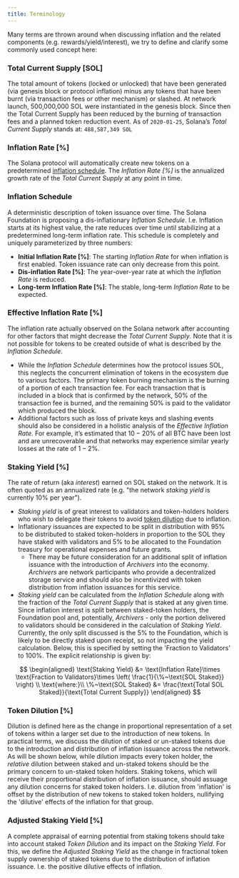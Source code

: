 ```yaml
---
title: Terminology 
---
```



Many terms are thrown around when discussing inflation and the related components (e.g. rewards/yield/interest), we try to define and clarify some commonly used concept here:

### Total Current Supply [SOL]
The total amount of tokens (locked or unlocked) that have been generated (via genesis block or protocol inflation) minus any tokens that have been burnt (via transaction fees or other mechanism) or slashed. At network launch, 500,000,000 SOL were instantiated in the genesis block. Since then the Total Current Supply has been reduced by the burning of transaction fees and a planned token reduction event. As of `2020-01-25`, Solana’s *Total Current Supply* stands at: `488,587,349 SOL`


### Inflation Rate [%]
The Solana protocol will automatically create new tokens on a predetermined [inflation schedule](#inflation-schedule). The *Inflation Rate [%]* is the annualized growth rate of the *Total Current Supply* at any point in time.


### Inflation Schedule
A deterministic description of token issuance over time. The Solana Foundation is proposing a dis-inflationary *Inflation Schedule*. I.e. Inflation starts at its highest value, the rate reduces over time until stabilizing at a predetermined long-term inflation rate. This schedule is completely and uniquely parameterized by three numbers:

- **Initial Inflation Rate [%]**: The starting *Inflation Rate* for when inflation is first enabled. Token issuance rate can only decrease from this point. 
- **Dis-inflation Rate [%]**: The year-over-year rate at which the *Inflation Rate* is reduced.
- **Long-term Inflation Rate [%]**: The stable, long-term *Inflation Rate* to be expected.


### Effective Inflation Rate [%]

The inflation rate actually observed on the Solana network after accounting for other factors that might decrease the *Total Current Supply*. Note that it is not possible for tokens to be created outside of what is described by the *Inflation Schedule*.  

- While the *Inflation Schedule* determines how the protocol issues SOL, this neglects the concurrent elimination of tokens in the ecosystem due to various factors. The primary token burning mechanism is the burning of a portion of each transaction fee.  For each transaction that is included in a block that is confirmed by the network, 50% of the transaction fee is burned, and the remaining 50% is paid to the validator which produced the block.
- Additional factors such as loss of private keys and slashing events should also be considered in a holistic analysis of the *Effective Inflation Rate*. For example, it’s estimated that $10-20\%$ of all BTC have been lost and are unrecoverable and that networks may experience similar yearly losses at the rate of $1-2\%$.

### Staking Yield [%]
The rate of return (aka *interest*) earned on SOL staked on the network. It is often quoted as an annualized rate (e.g. "the network *staking yield* is currently $10\%$ per year").
- *Staking yield* is of great interest to validators and token-holders holders who wish to delegate their tokens to avoid [token dilution](#token-dilution) due to inflation.
- Inflationary issuances are expected to be split in distribution with 95% to be distributed to staked token-holders in proportion to the SOL they have staked with validators and 5% to be allocated to the Foundation treasury for operational expenses and future grants.
    - There may be future consideration for an additional split of inflation issuance with the introduction of *Archivers* into the economy. *Archivers* are network participants who provide a decentralized storage service and should also be incentivized with token distribution from inflation issuances for this service.
- *Staking yield* can be calculated from the *Inflation Schedule* along with the fraction of the *Total Current Supply* that is staked at any given time. Since inflation interest is split between staked-token holders, the Foundation pool and, potentially, *Archivers* - only the portion delivered to validators should be considered in the calculation of *Staking Yield*. Currently, the only split discussed is the $5\%$ to the Foundation, which is likely to be directly staked upon receipt, so not impacting the yield calculation. Below, this is specified by setting the 'Fraction to Validators' to $100\%$. The explicit relationship is given by:

$$
\begin{aligned}
\text{Staking Yield} &= \text{Inflation Rate}\times \text{Fraction to Validators}\times \left( \frac{1}{\%~\text{SOL Staked}} \right) \\
\text{where:}\\
\%~\text{SOL Staked} &= \frac{\text{Total SOL Staked}}{\text{Total Current Supply}}
\end{aligned}
$$


### Token Dilution [%]

Dilution is defined here as the change in proportional representation of a set of tokens within a larger set due to the introduction of new tokens. In practical terms, we discuss the dilution of staked or un-staked tokens due to the introduction and distribution of inflation issuance across the network. As will be shown below, while dilution impacts every token holder, the *relative* dilution between staked and un-staked tokens should be the primary concern to un-staked token holders. Staking tokens, which will receive their proportional distribution of inflation issuance, should assuage any dilution concerns for staked token holders. I.e. dilution from 'inflation' is offset by the distribution of new tokens to staked token holders, nullifying the 'dilutive' effects of the inflation for that group.

### Adjusted Staking Yield [%]

A complete appraisal of earning potential from staking tokens should take into account staked *Token Dilution* and its impact on the *Staking Yield*. For this, we define the *Adjusted Staking Yield* as the change in fractional token supply ownership of staked tokens due to the distribution of inflation issuance. I.e. the positive dilutive effects of inflation. 
